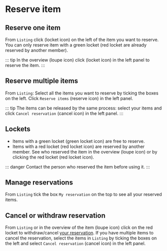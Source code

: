 # Reserve item

## Reserve one item
From  `Listing` click (locket icon) on the left of the item you want to reserve. You can only reserve item with a green locket (red locket are already reserved by another member).

::: tip
In the overview (loupe icon) click (locket icon) in the left panel to reserve the item.
:::

## Reserve multiple items
From `Listing`:
Select all the items you want to reserve by ticking the boxes on the left.
Click `Reserve items` (reserve icon) in the left panel.

::: tip
The items can be released by the same process: select your items and click `Cancel reservation`  (cancel icon) in the left panel.
:::

## Lockets
* Items with a green locket (green locket icon) are free to reserve.
* Items with a red locket (red locket icon) are reserved by another member. See who reserved the item in the overview (loupe icon) or by clicking the red locket (red locket icon). 

::: danger
Contact the person who reserved the item before using it.
:::

## Manage reservations
From  `Listing` tick the box `My reservation` on the top to see all your reserved items. 

## Cancel or withdraw reservation
From `Listing` or in the overview of the item (loupe icon) click on the red locket to withdraw/cancel [your reservation](#manage-reservations).
If you have multiple items to cancel the reservation, select the items in `Listing` by ticking the boxes on the left and select `Cancel reservation` (cancel icon) in the left panel.

